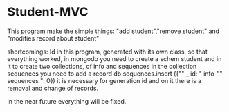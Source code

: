 # Student-MVC

This program make the simple things: "add student","remove student" and "modifies record about student" 

shortcomings:
Id in this program, generated with its own class,
so that everything worked, in mongodb you need to create a schem student and in it to create two collections,
of info and sequences in the collection sequences you need to add a record
db.sequences.insert ({"" _ id: " info "," sequences ": 0})
it is necessary for generation id and on it there is a removal and change of records.

in the near future everything will be fixed.
